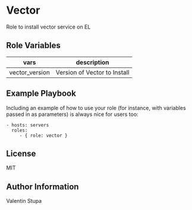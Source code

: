 # Vector

Role to install vector service on EL

## Role Variables

| vars           | description                  |
| -------------- | ---------------------------- |
| vector_version | Version of Vector to Install |

## Example Playbook

Including an example of how to use your role (for instance, with variables passed in as parameters) is always nice for users too:

    - hosts: servers
      roles:
         - { role: vector }

## License

MIT

## Author Information

Valentin Stupa
